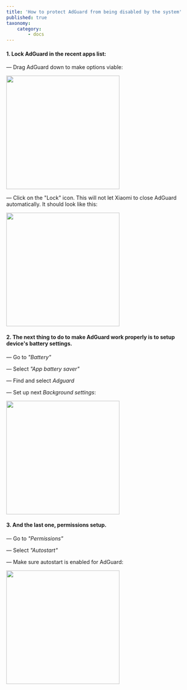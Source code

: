 ```yaml
---
title: 'How to protect AdGuard from being disabled by the system'
published: true
taxonomy:
    category:
        - docs
---
```


#### 1. Lock AdGuard in the recent apps list:

— Drag AdGuard down to make options viable:

<img src="https://cloud.githubusercontent.com/assets/8577547/19343100/74ff48fa-913d-11e6-8d15-423e5e16353a.png" width="300">

— Click on the "Lock" icon. This will not let Xiaomi to close AdGuard automatically. It should look like this:

<img src="https://cloud.githubusercontent.com/assets/8577547/19343634/a8aadec4-913f-11e6-8a1b-2e440d0d8952.png" width="300">

#### 2. The next thing to do to make AdGuard work properly is to setup device's battery settings.

— Go to _"Battery"_ 

— Select _"App battery saver"_

— Find and select _Adguard_

— Set up next _Background settings_:

<img src ="https://cloud.githubusercontent.com/assets/8577547/19349402/78d3a9a8-915b-11e6-8c7e-580b3d278433.png" width="300">

#### 3. And the last one, permissions setup.

— Go to _"Permissions"_

— Select _"Autostart"_

— Make sure autostart is enabled for AdGuard:

<img src="https://cloud.githubusercontent.com/assets/8577547/19349511/07b27d2a-915c-11e6-9759-9703df55e36c.png" width="300">
